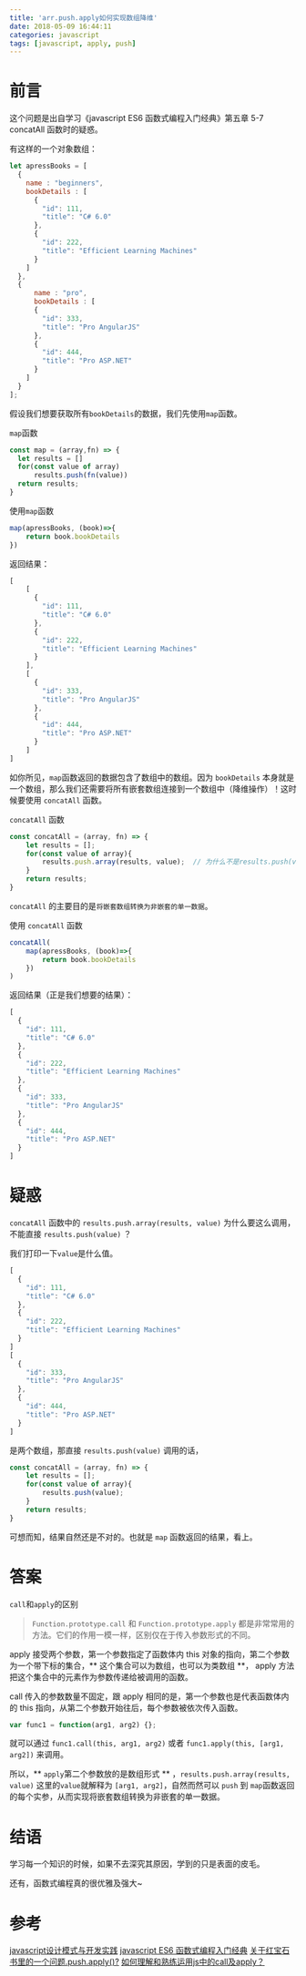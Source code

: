 ```yaml
---
title: 'arr.push.apply如何实现数组降维'
date: 2018-05-09 16:44:11
categories: javascript
tags: [javascript, apply, push]
---
```


# 前言

这个问题是出自学习《javascript ES6 函数式编程入门经典》第五章 5-7 concatAll 函数时的疑惑。

有这样的一个对象数组：

```js
let apressBooks = [
  {
    name : "beginners",
    bookDetails : [
      {
        "id": 111,
        "title": "C# 6.0"
      },
      {
        "id": 222,
        "title": "Efficient Learning Machines"
      }
    ]
  },
  {
      name : "pro",
      bookDetails : [
      {
        "id": 333,
        "title": "Pro AngularJS"
      },
      {
        "id": 444,
        "title": "Pro ASP.NET"
      }
    ]
  }
];
```

假设我们想要获取所有`bookDetails`的数据，我们先使用`map`函数。

`map`函数

```js
const map = (array,fn) => {
  let results = []
  for(const value of array)
      results.push(fn(value))
  return results;
}
```

使用`map`函数

```js
map(apressBooks, (book)=>{
    return book.bookDetails
})
```

返回结果：

```js
[
    [
      {
        "id": 111,
        "title": "C# 6.0"
      },
      {
        "id": 222,
        "title": "Efficient Learning Machines"
      }
    ],
    [
      {
        "id": 333,
        "title": "Pro AngularJS"
      },
      {
        "id": 444,
        "title": "Pro ASP.NET"
      }
    ]
]
```

如你所见，`map`函数返回的数据包含了数组中的数组。因为 `bookDetails` 本身就是一个数组，那么我们还需要将所有嵌套数组连接到一个数组中（降维操作）！这时候要使用 `concatAll` 函数。

`concatAll` 函数

```js
const concatAll = (array, fn) => {
    let results = [];
    for(const value of array){
        results.push.array(results, value);  // 为什么不是results.push(value);
    }
    return results;
}
```

`concatAll` 的主要目的是`将嵌套数组转换为非嵌套的单一数据`。

使用 `concatAll` 函数

```js
concatAll(
    map(apressBooks, (book)=>{
        return book.bookDetails
    })
)
```

返回结果（正是我们想要的结果）：

```js
[
  {
    "id": 111,
    "title": "C# 6.0"
  },
  {
    "id": 222,
    "title": "Efficient Learning Machines"
  },
  {
    "id": 333,
    "title": "Pro AngularJS"
  },
  {
    "id": 444,
    "title": "Pro ASP.NET"
  }
]
```

# 疑惑

`concatAll` 函数中的 `results.push.array(results, value)` 为什么要这么调用，不能直接 `results.push(value)` ？

我们打印一下`value`是什么值。

```js
[
  {
    "id": 111,
    "title": "C# 6.0"
  },
  {
    "id": 222,
    "title": "Efficient Learning Machines"
  }
]
[
  {
    "id": 333,
    "title": "Pro AngularJS"
  },
  {
    "id": 444,
    "title": "Pro ASP.NET"
  }
]
```

是两个数组，那直接 `results.push(value)` 调用的话，

```js
const concatAll = (array, fn) => {
    let results = [];
    for(const value of array){
        results.push(value);
    }
    return results;
}
```

可想而知，结果自然还是不对的。也就是 `map` 函数返回的结果，看上。

# 答案

`call`和`apply`的区别

> `Function.prototype.call` 和 `Function.prototype.apply` 都是非常常用的方法。它们的作用一模一样，区别仅在于传入参数形式的不同。

apply 接受两个参数，第一个参数指定了函数体内 this 对象的指向，第二个参数为一个带下标的集合，** 这个集合可以为数组，也可以为类数组 **， apply 方法把这个集合中的元素作为参数传递给被调用的函数。

call 传入的参数数量不固定，跟 apply 相同的是，第一个参数也是代表函数体内的 this 指向，从第二个参数开始往后，每个参数被依次传入函数。

```js
var func1 = function(arg1, arg2) {};
```

就可以通过 `func1.call(this, arg1, arg2)` 或者 `func1.apply(this, [arg1, arg2])` 来调用。

所以，** `apply`第二个参数放的是数组形式 ** ，`results.push.array(results, value)` 这里的`value`就解释为 `[arg1, arg2]`，自然而然可以 `push` 到 `map`函数返回的每个实参，从而实现将嵌套数组转换为非嵌套的单一数据。

# 结语

学习每一个知识的时候，如果不去深究其原因，学到的只是表面的皮毛。

还有，函数式编程真的很优雅及强大~

# 参考

[javascript设计模式与开发实践](https://item.jd.com/11686375.html)
[javascript ES6 函数式编程入门经典](https://item.jd.com/12257861.html)
[关于红宝石书里的一个问题.push.apply()?](https://www.zhihu.com/question/60828411)
[如何理解和熟练运用js中的call及apply？](https://www.zhihu.com/question/20289071/answer/14745394)